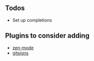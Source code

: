 ## Todos
- Set up completions

## Plugins to consider adding
- [zen-mode](https://github.com/folke/zen-mode.nvim)
- [gitsigns](https://github.com/lewis6991/gitsigns.nvim)
